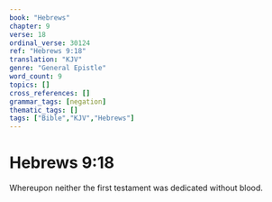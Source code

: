 ```yaml
---
book: "Hebrews"
chapter: 9
verse: 18
ordinal_verse: 30124
ref: "Hebrews 9:18"
translation: "KJV"
genre: "General Epistle"
word_count: 9
topics: []
cross_references: []
grammar_tags: [negation]
thematic_tags: []
tags: ["Bible","KJV","Hebrews"]
---
```


# Hebrews 9:18

Whereupon neither the first testament was dedicated without blood.
